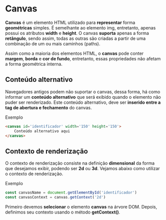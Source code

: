 # Canvas

**Canvas** é um elemento HTML utilizado para **representar** forma **geométricas** simples. É semelhante ao elemento img, entretanto, apenas possui os atributos **width** e **height**. O canvas **suporta** apenas a forma **retângulo**, sendo assim, todas as outras são criadas a partir de uma combinação de um ou mais caminhos (paths).

Assim como a maioria dos elementos HTML, o **canvas** pode conter **margem**, **borda** e **cor de fundo**, entretanto, essas propriedades não afetam a forma geométrica interna.

## Conteúdo alternativo

Navegadores antigos podem não suportar o canvas, dessa forma, há como informar um **conteúdo alternativo** que será exibido quando o elemento não puder ser renderizado. Este conteúdo alternativo, deve ser **inserido entre a tag de abertura e fechamento** do canvas.

Exemplo
```html
<canvas id='identificador' width='150' height='150'>
    Conteúdo alternativo aqui
</canvas>
```

## Contexto de renderização

O contexto de renderização consiste na definição **dimensional** da forma que desejamos exibir, podendo ser **2d** ou **3d**. Vejamos abaixo como utilizar o contexto de renderização.

Exemplo
```js
const canvasName = document.getElementById('identificador')
const canvasContext = canvas.getContext('2d')
```

Primeiro devemos **selecionar** o elemento **canvas** na árvore DOM. Depois, definimos seu contexto usando o método **getContext()**.